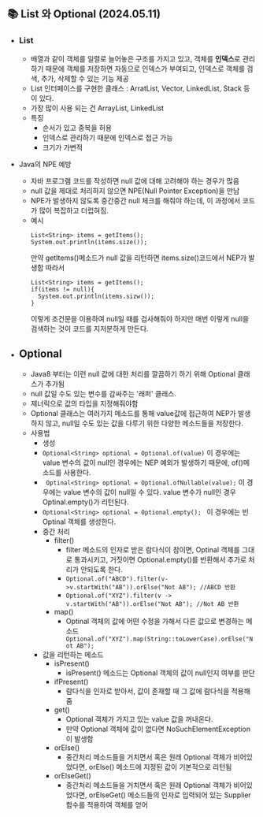 ## 📚 List 와 Optional (2024.05.11)
- ### List
  - 배열과 같이 객체를 일렬로 늘어놓은 구조를 가지고 있고, 객체를 **인덱스**로 관리하기 때문에 객체를 저장하면 자동으로 인덱스가 부여되고, 인덱스로 객체를 검색, 추가, 삭제할 수 있는 기능 제공
  - List 인터페이스를 구현한 클래스 : ArratList, Vector, LinkedList, Stack 등이 있다.
  - 가장 많이 사용 되는 건 ArrayList, LinkedList
  - 특징
    - 순서가 있고 중복을 허용
    - 인덱스로 관리하기 때문에 인덱스로 접근 가능
    - 크기가 가변적
 - Java의 NPE 예방
     - 자바 프로그램 코드를 작성하면 null 값에 대해 고려해야 하는 경우가 많음
     - null 값을 제대로 처리하지 않으면 NPE(Null Pointer Exception)을 만남
     - NPE가 발생하지 않도록 중간중간 null 체크를 해줘야 하는데, 이 과정에서 코드가 많이 복잡하고 더럽혀짐.
     - 예시
       ```
       List<String> items = getItems();
       System.out.println(items.size());
       ```
       만약 getItems()메소드가 null 값을 리턴하면 items.size()코드에서 NEP가 발생함
       따라서
       ```
       List<String> items = getItems();
       if(items != null){
         System.out.println(items.sizw());
       }
       ```
       이렇게 조건문을 이용하여 null일 때를 검사해줘야 하지만
       매번 이렇게 null을 검색하는 것이 코드를 지저분하게 만든다.

- ## Optional<T>
  - Java8 부터는 이런 null 값에 대한 처리를 깔끔하기 하기 위해 Optional 클래스가 추가됨
  - null 값일 수도 있는 변수를 감싸주는 '래퍼' 클래스.
  - 제너릭으로 값의 타입을 지정해줘야함
  - Optional 클래스는 여러가지 메소드를 통해 value값에 접근하여 NEP가 발생하지 않고, null일 수도 있는 값을 다루기 위한 다양한 메소드들을 저장한다.
  - 사용법
    -  생성
      - ``` Optional<String> optional = Optional.of(value) ```
        이 경우에는 value 변수의 값이 null인 경우에는 NEP 예외가 발생하기 때문에, of()메소드를 사용한다.
      - ``` Optinal<String> optional = Optional.ofNullable(value);```
        이 경우에는 value 변수의 값이 null일 수 있다. value 변수가 null인 경우 Optinal.empty()가 리턴된다.
      - ```Optional<String> optional = Optional.empty(); ```
        이 경우에는 빈 Optinal 객체를 생성한다.
    - 중간 처리
      - filter()
        - filter 메소드의 인자로 받은 람다식이 참이면, Optinal 객체를 그대로 통과시키고, 거짓이면 Optional.empty()를 반환해서 추가로 처리가 안되도록 한다.
        - ``` Optional.of("ABCD").filter(v->v.startWith("AB")).orElse("Not AB"); //ABCD 반환 ```
        - ``` Optional.of("XYZ").filter(v -> v.startWith("AB")).orElse("Not AB"); //Not AB 반환 ```
      - map()
        - Optinal 객체의 값에 어떤 수정을 가해서 다른 값으로 변경하는 메소드
          ``` Optional.of("XYZ").map(String::toLowerCase).orElse("Not AB");```
    - 값을 리턴하는 메소드
        - isPresent()
            - isPresent() 메소드는 Optional 객체의 값이 null인지 여부를 판단
        - ifPresent()
          - 람다식을 인자로 받아서, 값이 존재할 때 그 값에 람다식을 적용해줌
        - get()
          - Optional 객체가 가지고 있는 value 값을 꺼내온다.
          - 만약 Optional 객체에 값이 없다면 NoSuchElementException이 발생함
        - orElse()
          - 중간처리 메소드들을 거치면서 혹은 원래 Optional 객체가 비어있었다면, orElse() 메소드에 지정된 값이 기본적으로 리턴됨
        - orElseGet()
          - 중간처리 메소드들을 거치면서 혹은 원래 Optional 객체가 비어있었다면, orElseGet() 메소드들의 인자로 입력되어 있는 Supplier 함수를 적용하여 객체를 얻어
        
